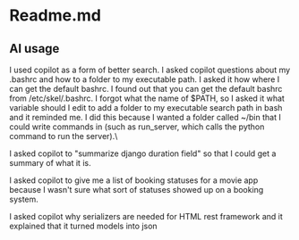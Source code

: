 # Readme.md

## AI usage
I used copilot as a form of better search. I asked copilot questions about my .bashrc and how to a folder to my executable path. 
I asked it how where I can get the default bashrc. I found out that you can get the default bashrc from 
/etc/skel/.bashrc. I forgot what the name of $PATH, so I asked it what variable should I edit to add a folder
to my executable search path in bash and it reminded me. I did this because I wanted a folder called ~/bin that 
I could write commands in (such as run_server, which calls the python command to run the server).\

I asked copilot to "summarize django duration field" so that I could get a summary of what it is.  

I asked copilot to give me a list of booking statuses for a movie 
app because I wasn't sure what sort of statuses showed up on a 
booking system. 

I asked copilot why serializers are needed for HTML rest 
framework and it explained that it turned models into json
